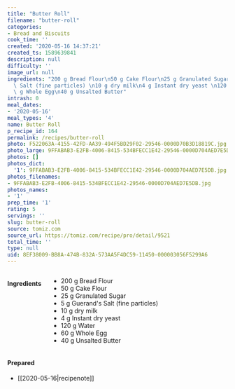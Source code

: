 ```yaml
---
title: "Butter Roll"
filename: "butter-roll"
categories:
- Bread and Biscuits
cook_time: ''
created: '2020-05-16 14:37:21'
created_ts: 1589639841
description: null
difficulty: ''
image_url: null
ingredients: "200 g Bread Flour\n50 g Cake Flour\n25 g Granulated Sugar\n5 g Guerand's\
  \ Salt (fine particles) \n10 g dry milk\n4 g Instant dry yeast \n120 g Water\n60\
  \ g Whole Egg\n40 g Unsalted Butter"
intrash: 0
meal_dates:
- '2020-05-16'
meal_types: '4'
name: Butter Roll
p_recipe_id: 164
permalink: /recipes/butter-roll
photo: F522063A-4155-42FD-AA39-494F5BD29F02-29546-0000D70B3D18819C.jpg
photo_large: 9FFABAB3-E2FB-4006-8415-534BFECC1E42-29546-0000D704AED7E5DB.jpg
photos: []
photos_dict:
  '1': 9FFABAB3-E2FB-4006-8415-534BFECC1E42-29546-0000D704AED7E5DB.jpg
photos_filenames:
- 9FFABAB3-E2FB-4006-8415-534BFECC1E42-29546-0000D704AED7E5DB.jpg
photos_names:
- '1'
prep_time: '1'
rating: 5
servings: ''
slug: butter-roll
source: tomiz.com
source_url: https://tomiz.com/recipe/pro/detail/9521
total_time: ''
type: null
uid: 8EF38009-BB8A-474B-832A-573AA5F4DC59-11450-000003056F5299A6
---
```

<div class="large-8 medium-7 columns" id="writeup">	</div><!-- #writeup -->
</div><!-- #row-one -->
<div class="row" id="row-two">	<div class="medium-4 small-5 columns"><h4 id="ingredients">Ingredients</h4><div class="box box-ingredients content"><ul>
<li>200 g Bread Flour</li>
<li>50 g Cake Flour</li>
<li>25 g Granulated Sugar</li>
<li>5 g Guerand's Salt (fine particles)</li>
<li>10 g dry milk</li>
<li>4 g Instant dry yeast</li>
<li>120 g Water</li>
<li>60 g Whole Egg</li>
<li>40 g Unsalted Butter</li>
</ul>
</div>	</div>	<div class="medium-6 small-7 columns">	</div>	<div class="medium-2 columns" id="photo-sidebar">		<div class="" id="meals"><h4>Prepared</h4><ul>
<li>[[2020-05-16|recipenote]]</li>
</ul>
		</div>